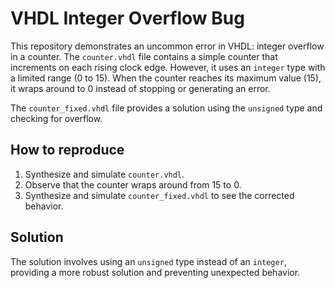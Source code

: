 # VHDL Integer Overflow Bug

This repository demonstrates an uncommon error in VHDL: integer overflow in a counter.  The `counter.vhdl` file contains a simple counter that increments on each rising clock edge. However, it uses an `integer` type with a limited range (0 to 15). When the counter reaches its maximum value (15), it wraps around to 0 instead of stopping or generating an error.

The `counter_fixed.vhdl` file provides a solution using the `unsigned` type and checking for overflow.

## How to reproduce

1.  Synthesize and simulate `counter.vhdl`.
2.  Observe that the counter wraps around from 15 to 0.
3.  Synthesize and simulate `counter_fixed.vhdl` to see the corrected behavior.

## Solution

The solution involves using an `unsigned` type instead of an `integer`, providing a more robust solution and preventing unexpected behavior.